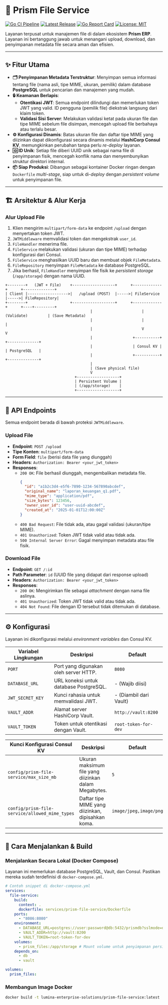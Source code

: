 # 💎 Prism File Service

[![Go CI Pipeline](https://github.com/Lumina-Enterprise-Solutions/prism-file-service/actions/workflows/ci.yml/badge.svg)](https://github.com/Lumina-Enterprise-Solutions/prism-file-service/actions/workflows/ci.yml)
[![Latest Release](https://img.shields.io/github/v/release/Lumina-Enterprise-Solutions/prism-file-service?style=flat-square&logo=github)](https://github.com/Lumina-Enterprise-Solutions/prism-file-service/releases)
[![Go Report Card](https://goreportcard.com/badge/github.com/Lumina-Enterprise-Solutions/prism-file-service)](https://goreportcard.com/report/github.com/Lumina-Enterprise-Solutions/prism-file-service)
[![License: MIT](https://img.shields.io/badge/License-MIT-blue.svg?style=flat-square)](./LICENSE)

Layanan terpusat untuk manajemen file di dalam ekosistem **Prism ERP**. Layanan ini bertanggung jawab untuk menangani upload, download, dan penyimpanan metadata file secara aman dan efisien.

---

## ✨ Fitur Utama

-   **🗂️ Penyimpanan Metadata Terstruktur**: Menyimpan semua informasi tentang file (nama asli, tipe MIME, ukuran, pemilik) dalam database **PostgreSQL** untuk pencarian dan manajemen yang mudah.
-   **🔒 Keamanan Berlapis**:
    -   **Otentikasi JWT**: Semua endpoint dilindungi dan memerlukan token JWT yang valid. ID pengguna (pemilik file) diekstrak langsung dari klaim token.
    -   **Validasi Sisi Server**: Melakukan validasi ketat pada ukuran file dan tipe MIME sebelum file disimpan, mencegah upload file berbahaya atau terlalu besar.
-   **⚙️ Konfigurasi Dinamis**: Batas ukuran file dan daftar tipe MIME yang diizinkan dapat dikonfigurasi secara dinamis melalui **HashiCorp Consul KV**, memungkinkan perubahan tanpa perlu *re-deploy* layanan.
-   **🆔 ID Unik**: Setiap file diberi UUID unik sebagai nama file di penyimpanan fisik, mencegah konflik nama dan menyembunyikan struktur direktori internal.
-   **📦 Siap Produksi**: Dibangun sebagai kontainer Docker ringan dengan `Dockerfile` *multi-stage*, siap untuk di-*deploy* dengan *persistent volume* untuk penyimpanan file.

---

## 🏗️ Arsitektur & Alur Kerja

### Alur Upload File
1.  Klien mengirim `multipart/form-data` ke endpoint `/upload` dengan menyertakan token JWT.
2.  `JWTMiddleware` memvalidasi token dan mengekstrak `user_id`.
3.  `FileHandler` menerima file.
4.  `FileService` melakukan validasi (ukuran dan tipe MIME) terhadap konfigurasi dari Consul.
5.  `FileService` menghasilkan UUID baru dan membuat objek `FileMetadata`.
6.  `FileRepository` menyimpan `FileMetadata` ke database PostgreSQL.
7.  Jika berhasil, `FileHandler` menyimpan file fisik ke *persistent storage* (`/app/storage`) dengan nama UUID.

```
+--------+   (JWT + File)    +-------------------+      +-------------+      +--------------+
| Client |------------------>|   /upload (POST)  |----->| FileService |----->| FileRepository|
+--------+                   +-------------------+      +-------------+      +----+---------+
                                      |                      | (Validate)         | (Save Metadata)
                                      |                      |                    |
                                      |                      V                    V
                                      |                  +-----------+      +--------------+
                                      |                  | Consul KV |      | PostgreSQL   |
                                      |                  +-----------+      +--------------+
                                      |
                                      | (Save physical file)
                                      V
                               +-------------------+
                               | Persistent Volume |
                               | (/app/storage)    |
                               +-------------------+
```
---

## 🔌 API Endpoints

Semua endpoint berada di bawah proteksi `JWTMiddleware`.

### Upload File

-   **Endpoint**: `POST /upload`
-   **Tipe Konten**: `multipart/form-data`
-   **Form Field**: `file` (berisi data file yang diunggah)
-   **Headers**: `Authorization: Bearer <your_jwt_token>`
-   **Responses**:
    -   `200 OK`: File berhasil diunggah, mengembalikan metadata file.
        ```json
        {
          "id": "a1b2c3d4-e5f6-7890-1234-567890abcdef",
          "original_name": "laporan_keuangan_q1.pdf",
          "mime_type": "application/pdf",
          "size_bytes": 123456,
          "owner_user_id": "user-uuid-abcdef",
          "created_at": "2025-01-01T12:00:00Z"
        }
        ```
    -   `400 Bad Request`: File tidak ada, atau gagal validasi (ukuran/tipe MIME).
    -   `401 Unauthorized`: Token JWT tidak valid atau tidak ada.
    -   `500 Internal Server Error`: Gagal menyimpan metadata atau file fisik.

### Download File

-   **Endpoint**: `GET /:id`
-   **Path Parameter**: `id` (UUID file yang didapat dari response upload)
-   **Headers**: `Authorization: Bearer <your_jwt_token>`
-   **Responses**:
    -   `200 OK`: Mengirimkan file sebagai *attachment* dengan nama file aslinya.
    -   `401 Unauthorized`: Token JWT tidak valid atau tidak ada.
    -   `404 Not Found`: File dengan ID tersebut tidak ditemukan di database.

---

## ⚙️ Konfigurasi

Layanan ini dikonfigurasi melalui *environment variables* dan Consul KV.

| Variabel Lingkungan | Deskripsi                                        | Default                |
| ------------------- | ------------------------------------------------ | ---------------------- |
| `PORT`              | Port yang digunakan oleh server HTTP.            | `8080`                 |
| `DATABASE_URL`      | URL koneksi untuk database PostgreSQL.           | - (Wajib diisi)        |
| `JWT_SECRET_KEY`    | Kunci rahasia untuk memvalidasi JWT.             | - (Diambil dari Vault) |
| `VAULT_ADDR`        | Alamat server HashiCorp Vault.                   | `http://vault:8200`    |
| `VAULT_TOKEN`       | Token untuk otentikasi dengan Vault.             | `root-token-for-dev`   |

| Kunci Konfigurasi Consul KV               | Deskripsi                                             | Default             |
| ----------------------------------------- | ----------------------------------------------------- | ------------------- |
| `config/prism-file-service/max_size_mb`   | Ukuran maksimum file yang diizinkan dalam Megabytes.  | `5`                 |
| `config/prism-file-service/allowed_mime_types` | Daftar tipe MIME yang diizinkan, dipisahkan koma. | `image/jpeg,image/png` |

---

## 🚀 Cara Menjalankan & Build

### Menjalankan Secara Lokal (Docker Compose)

Layanan ini memerlukan database PostgreSQL, Vault, dan Consul. Pastikan mereka sudah terdefinisi di `docker-compose.yml`.

```yaml
# Contoh snippet di docker-compose.yml
services:
  file-service:
    build:
      context: .
      dockerfile: services/prism-file-service/Dockerfile
    ports:
      - "8086:8080"
    environment:
      - DATABASE_URL=postgres://user:password@db:5432/prismdb?sslmode=disable
      - VAULT_ADDR=http://vault:8200
      - VAULT_TOKEN=root-token-for-dev
    volumes:
      - prism_files:/app/storage # Mount volume untuk penyimpanan persisten
    depends_on:
      - db
      - vault

volumes:
  prism_files:
```

### Membangun Image Docker

```bash
docker build -t lumina-enterprise-solutions/prism-file-service:latest .
```
